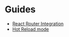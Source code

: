# Guides

* [React Router Integration](react_router_integration.md)
* [Hot Reload mode](hot_reload_mode.md)
